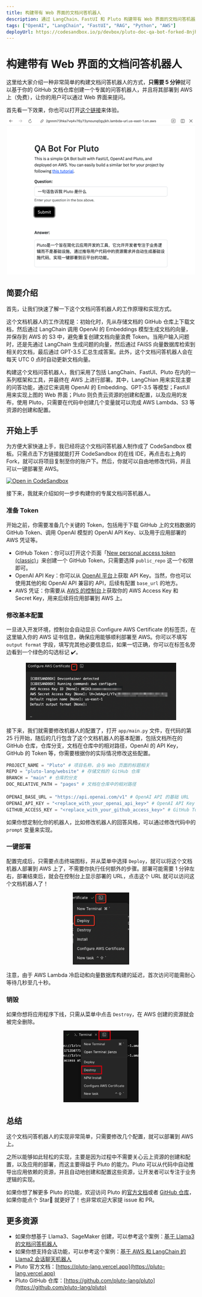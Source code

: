 ```yaml
---
title: 构建带有 Web 界面的文档问答机器人
description: 通过 LangChain、FastUI 和 Pluto 构建带有 Web 界面的文档问答机器人，只需要 5 分钟就可以基于你的 GitHub 文档仓库创建一个专属的 Web 问答机器人。
tags: ["OpenAI", "LangChain", "FastUI", "RAG", "Python", "AWS"]
deployUrl: https://codesandbox.io/p/devbox/pluto-doc-qa-bot-forked-8njh42
---
```


# 构建带有 Web 界面的文档问答机器人

这里给大家介绍一种非常简单的构建文档问答机器人的方式，**只需要 5 分钟**就可以基于你的 GitHub 文档仓库创建一个专属的问答机器人，并且将其部署到 AWS 上（免费），让你的用户可以通过 Web 界面来提问。

首先看一下效果，你也可以打开[这个链接](https://xw3vdvjmyp7jig7tmrvrqbisiu0peosf.lambda-url.us-east-1.on.aws/)来体验。

<p align="center">
  <img src="./assets/doc-qa-bot-web-show.png" alt="Demo" width="500" />
</p>

## 简要介绍

首先，让我们快速了解一下这个文档问答机器人的工作原理和实现方式。

这个文档机器人的工作流程是：初始化时，先从存储文档的 GitHub 仓库上下载文档，然后通过 LangChain 调用 OpenAI 的 Embeddings 模型生成文档的向量，并保存到 AWS 的 S3 中，避免重复创建文档向量浪费 Token。当用户输入问题时，还是先通过 LangChain 生成问题的向量，然后通过 FAISS 向量数据库检索到相关的文档，最后通过 GPT-3.5 汇总生成答案。此外，这个文档问答机器人会在每天 UTC 0 点时自动更新文档向量。

构建这个文档问答机器人，我们采用了包括 LangChain、FastUI、Pluto 在内的一系列框架和工具，并最终在 AWS 上进行部署。其中，LangChian 用来实现主要的问答功能，通过它来调用 OpenAI 的 Embedding、GPT-3.5 等模型；FastUI 用来实现上图的 Web 界面；Pluto 则负责云资源的创建和配置，以及应用的发布，使用 Pluto，只需要在代码中创建几个变量就可以完成 AWS Lambda、S3 等资源的创建和配置。

## 开始上手

为方便大家快速上手，我已经将这个文档问答机器人制作成了 CodeSandbox 模板。只需点击下方链接就能打开 CodeSandbox 的在线 IDE，再点击右上角的 Fork，就可以将项目复制至你的账户下。然后，你就可以自由地修改代码，并且可以一键部署至 AWS。

[![Open in CodeSandbox](https://codesandbox.io/static/img/play-codesandbox.svg)](https://codesandbox.io/p/devbox/pluto-doc-qa-bot-forked-8njh42)

接下来，我就来介绍如何一步步构建你的专属文档问答机器人。

### 准备 Token

开始之前，你需要准备几个关键的 Token，包括用于下载 GitHub 上的文档数据的 GitHub Token、调用 OpenAI 模型的 OpenAI API Key、以及用于应用部署的 AWS 凭证等。

- GitHub Token：你可以打开这个页面「[New personal access token (classic)](https://github.com/settings/tokens/new)」来创建一个 GitHub Token，只需要选择 `public_repo` 这一个权限即可。
- OpenAI API Key：你可以从 [OpenAI 平台](https://platform.openai.com/account/api-keys)上获取 API Key。当然，你也可以使用其他的和 OpenAI API 兼容的 API，后续有配置 `base_url` 的地方。
- AWS 凭证：你需要从 [AWS 的控制台](https://us-east-1.console.aws.amazon.com/iam/home?region=us-east-1#security_credential)上获取你的 AWS Access Key 和 Secret Key，用来后续将应用部署到 AWS 上。

### 修改基本配置

一旦进入开发环境，控制台会自动显示 Configure AWS Certificate 的标签页，在这里输入你的 AWS 证书信息，确保应用能够顺利部署至 AWS。你可以不填写 `output format` 字段，填写完其他必要信息后，如果一切正确，你可以在标签名旁边看到一个绿色的勾选标记 ✔️。

<p align="center">
  <img src="../../assets/getting-started/getting-started-online-config-aws.png" alt="配置 AWS 证书" width="400" />
</p>

接下来，我们就需要修改机器人的配置了，打开 `app/main.py` 文件，在代码的第 25 行开始，随后的几行包含了这个文档机器人的基本配置，包括文档所在的 GitHub 仓库，仓库分支，文档在仓库中的相对路径，OpenAI 的 API Key，GitHub 的 Token 等，你需要根据你的实际情况修改这些配置。

```python
PROJECT_NAME = "Pluto" # 项目名称，会与 Web 页面的标题相关
REPO = "pluto-lang/website" # 存储文档的 GitHub 仓库
BRANCH = "main" # 仓库的分支
DOC_RELATIVE_PATH = "pages" # 文档在仓库中的相对路径

OPENAI_BASE_URL = "https://api.openai.com/v1" # OpenAI API 的基础 URL
OPENAI_API_KEY = "<replace_with_your_openai_api_key>" # OpenAI API Key
GITHUB_ACCESS_KEY = "<replace_with_your_github_access_key>" # GitHub Token
```

如果你想定制化你的机器人，比如修改机器人的回答风格，可以通过修改代码中的 `prompt` 变量来实现。

### 一键部署

配置完成后，只需要点击终端图标，并从菜单中选择 `Deploy`，就可以将这个文档机器人部署到 AWS 上了，不需要你执行任何额外的步骤。部署可能需要 1 分钟左右，部署结束后，就会在控制台上显示部署的 URL，点击这个 URL 就可以访问这个文档机器人了！

<p align="center">
  <img src="../../assets/getting-started/getting-started-online-deploy.png" alt="Pluto 部署" width="150" />
</p>

注意，由于 AWS Lambda 冷启动和向量数据库构建的延迟，首次访问可能需耐心等待几秒至几十秒。

### 销毁

如果你想将应用程序下线，只需从菜单中点击 `Destroy`，在 AWS 创建的资源就会被完全删除。

<p align="center">
  <img src="../../assets/getting-started/getting-started-online-destroy.png" alt="Pluto 销毁" width="200" />
</p>

## 总结

这个文档问答机器人的实现非常简单，只需要修改几个配置，就可以部署到 AWS 上。

之所以能够如此轻松的实现，主要是因为过程中不需要关心云上资源的创建和配置，以及应用的部署，而这主要得益于 Pluto 的能力。Pluto 可以从代码中自动推导出应用依赖的资源，并且自动地创建和配置这些资源，让开发者可以专注于业务逻辑的实现。

如果你想了解更多 Pluto 的功能，欢迎访问 Pluto 的[官方文档](https://pluto-lang.vercel.app)或者 [GitHub 仓库](https://github.com/pluto-lang/pluto)，如果你能点个 Star🌟 就更好了！也非常欢迎大家提 issue 和 PR。

## 更多资源

- 如果你想基于 Llama3、SageMaker 创建，可以参考这个案例：[基于 Llama3 的文档问答机器人](https://pluto-lang.vercel.app/cookbook/rag-qa-bot-llama3)
- 如果你想支持会话功能，可以参考这个案例：[基于 AWS 和 LangChain 的 Llama2 会话聊天机器人](https://pluto-lang.vercel.app/zh-CN/cookbook/langchain-llama2-chatbot-sagemaker-python)
- Pluto 官方文档：[https://pluto-lang.vercel.app](https://pluto-lang.vercel.app)
- Pluto GitHub 仓库：[https://github.com/pluto-lang/pluto](https://github.com/pluto-lang/pluto)
